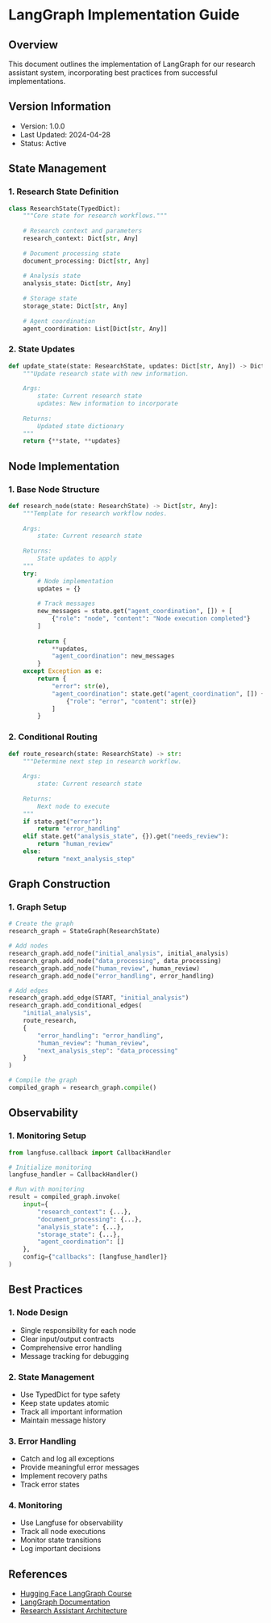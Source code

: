 # LangGraph Implementation Guide

## Overview
This document outlines the implementation of LangGraph for our research assistant system, incorporating best practices from successful implementations.

## Version Information
- Version: 1.0.0
- Last Updated: 2024-04-28
- Status: Active

## State Management

### 1. Research State Definition
```python
class ResearchState(TypedDict):
    """Core state for research workflows."""
    
    # Research context and parameters
    research_context: Dict[str, Any]
    
    # Document processing state
    document_processing: Dict[str, Any]
    
    # Analysis state
    analysis_state: Dict[str, Any]
    
    # Storage state
    storage_state: Dict[str, Any]
    
    # Agent coordination
    agent_coordination: List[Dict[str, Any]]
```

### 2. State Updates
```python
def update_state(state: ResearchState, updates: Dict[str, Any]) -> Dict[str, Any]:
    """Update research state with new information.
    
    Args:
        state: Current research state
        updates: New information to incorporate
        
    Returns:
        Updated state dictionary
    """
    return {**state, **updates}
```

## Node Implementation

### 1. Base Node Structure
```python
def research_node(state: ResearchState) -> Dict[str, Any]:
    """Template for research workflow nodes.
    
    Args:
        state: Current research state
        
    Returns:
        State updates to apply
    """
    try:
        # Node implementation
        updates = {}
        
        # Track messages
        new_messages = state.get("agent_coordination", []) + [
            {"role": "node", "content": "Node execution completed"}
        ]
        
        return {
            **updates,
            "agent_coordination": new_messages
        }
    except Exception as e:
        return {
            "error": str(e),
            "agent_coordination": state.get("agent_coordination", []) + [
                {"role": "error", "content": str(e)}
            ]
        }
```

### 2. Conditional Routing
```python
def route_research(state: ResearchState) -> str:
    """Determine next step in research workflow.
    
    Args:
        state: Current research state
        
    Returns:
        Next node to execute
    """
    if state.get("error"):
        return "error_handling"
    elif state.get("analysis_state", {}).get("needs_review"):
        return "human_review"
    else:
        return "next_analysis_step"
```

## Graph Construction

### 1. Graph Setup
```python
# Create the graph
research_graph = StateGraph(ResearchState)

# Add nodes
research_graph.add_node("initial_analysis", initial_analysis)
research_graph.add_node("data_processing", data_processing)
research_graph.add_node("human_review", human_review)
research_graph.add_node("error_handling", error_handling)

# Add edges
research_graph.add_edge(START, "initial_analysis")
research_graph.add_conditional_edges(
    "initial_analysis",
    route_research,
    {
        "error_handling": "error_handling",
        "human_review": "human_review",
        "next_analysis_step": "data_processing"
    }
)

# Compile the graph
compiled_graph = research_graph.compile()
```

## Observability

### 1. Monitoring Setup
```python
from langfuse.callback import CallbackHandler

# Initialize monitoring
langfuse_handler = CallbackHandler()

# Run with monitoring
result = compiled_graph.invoke(
    input={
        "research_context": {...},
        "document_processing": {...},
        "analysis_state": {...},
        "storage_state": {...},
        "agent_coordination": []
    },
    config={"callbacks": [langfuse_handler]}
)
```

## Best Practices

### 1. Node Design
- Single responsibility for each node
- Clear input/output contracts
- Comprehensive error handling
- Message tracking for debugging

### 2. State Management
- Use TypedDict for type safety
- Keep state updates atomic
- Track all important information
- Maintain message history

### 3. Error Handling
- Catch and log all exceptions
- Provide meaningful error messages
- Implement recovery paths
- Track error states

### 4. Monitoring
- Use Langfuse for observability
- Track all node executions
- Monitor state transitions
- Log important decisions

## References
- [Hugging Face LangGraph Course](https://huggingface.co/learn/agents-course/unit2/langgraph/first_graph)
- [LangGraph Documentation](https://python.langchain.com/docs/langgraph)
- [Research Assistant Architecture](research_assistant_architecture.md) 